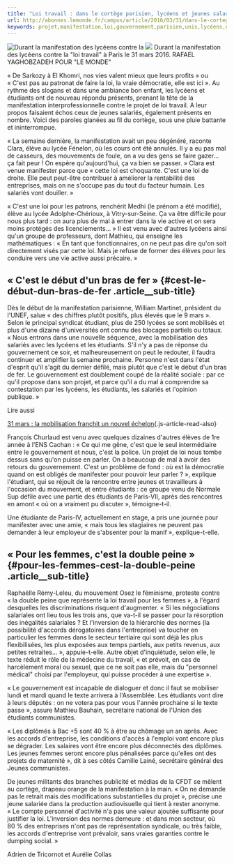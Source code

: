 ```yaml
---
title: "Loi travail : dans le cortège parisien, lycéens et jeunes salariés unis contre la précarisation"
url: http://abonnes.lemonde.fr/campus/article/2016/03/31/dans-le-cortege-parisien-lyceens-et-jeunes-salaries-unis-contre-la-precarisation_4893580_4401467.html
keywords: projet,manifestation,loi,gouvernement,parisien,unis,lycéens,étudiants,jeunes,cortège,précarisation,salariés,cest,travail
---
```

![Durant la manifestation des lycéens contre la ](https://img.lemde.fr/2016/03/31/0/0/4000/2667/688/0/60/0/f0fe755_1745-va44hs.JPG) ![](https://img.lemde.fr/2016/03/31/0/0/4000/2667/688/0/60/0/f0fe755_1745-va44hs.JPG) Durant la manifestation des lycéens contre la \"loi travail\" à Paris le 31 mars 2016. RAFAEL YAGHOBZADEH POUR \"LE MONDE\"

« De Sarkozy à El Khomri, nos vies valent mieux que leurs profits » ou « C'est pas au patronat de faire la loi, la vraie démocratie, elle est ici ». Au rythme des slogans et dans une ambiance bon enfant, les lycéens et étudiants ont de nouveau répondu présents, prenant la tête de la manifestation interprofessionnelle contre le projet de loi travail. A leur propos faisaient échos ceux de jeunes salariés, également présents en nombre. Voici des paroles glanées au fil du cortège, sous une pluie battante et ininterrompue.

« La semaine dernière, la manifestation avait un peu dégénéré, raconte Clara, élève au lycée Fénelon, où les cours ont été annulés. Il y a eu pas mal de casseurs, des mouvements de foule, on a vu des gens se faire gazer... ça fait peur ! On espère qu'aujourd'hui, ça va bien se passer. » Clara est venue manifester parce que « cette loi est choquante. C'est une loi de droite. Elle peut peut-être contribuer à améliorer la rentabilité des entreprises, mais on ne s'occupe pas du tout du facteur humain. Les salariés vont douiller. »

« C'est une loi pour les patrons, renchérit Medhi (le prénom a été modifié), élève au lycée Adolphe-Chérioux, à Vitry-sur-Seine. Ça va être difficile pour nous plus tard : on aura plus de mal à entrer dans la vie active et on sera moins protégés des licenciements... » Il est venu avec d'autres lycéens ainsi qu'un groupe de professeurs, dont Mathieu, qui enseigne les mathématiques : « En tant que fonctionnaires, on ne peut pas dire qu'on soit directement visés par cette loi. Mais je refuse de former des élèves pour les conduire vers une vie active aussi précaire. »

« C'est le début d'un bras de fer » {#cest-le-début-dun-bras-de-fer .article__sub-title}
-----------------------------------

Dès le début de la manifestation parisienne, William Martinet, président du l'UNEF, salue « des chiffres plutôt positifs, plus élevés que le 9 mars ». Selon le principal syndicat étudiant, plus de 250 lycées se sont mobilisés et plus d'une dizaine d'universités ont connu des blocages partiels ou totaux. « Nous entrons dans une nouvelle séquence, avec la mobilisation des salariés avec les lycéens et les étudiants. S'il n'y a pas de réponse du gouvernement ce soir, et malheureusement on peut le redouter, il faudra continuer et amplifier la semaine prochaine. Personne n'est dans l'état d'esprit qu'il s'agit du dernier défilé, mais plutôt que c'est le début d'un bras de fer. Le gouvernement est doublement coupé de la réalité sociale : par ce qu'il propose dans son projet, et parce qu'il a du mal à comprendre sa contestation par les lycéens, les étudiants, les salariés et l'opinion publique. »

Lire aussi

[31 mars : la mobilisation franchit un nouvel échelon](http://social.blog.lemonde.fr/2016/03/31/greves-du-31-mars-la-mobilisation-franchit-un-nouvel-echelon/){.js-article-read-also}

François Churlaud est venu avec quelques dizaines d'autres élèves de 1re année à l'ENS Cachan : « Ce qui me gêne, c'est que le seul intermédiaire entre le gouvernement et nous, c'est la police. Un projet de loi nous tombe dessus sans qu'on puisse en parler. On a beaucoup de mal à avoir des retours du gouvernement. C'est un problème de fond : où est la démocratie quand on est obligés de manifester pour pouvoir leur parler ? », explique l'étudiant, qui se réjouit de la rencontre entre jeunes et travailleurs à l'occasion du mouvement, et entre étudiants : ce groupe venu de Normale Sup défile avec une partie des étudiants de Paris-VII, après des rencontres en amont « où on a vraiment pu discuter », témoigne-t-il.

Une étudiante de Paris-IV, actuellement en stage, a pris une journée pour manifester avec une amie, « mais tous les stagiaires ne peuvent pas demander à leur employeur de s'absenter pour la manif », explique-t-elle.

« Pour les femmes, c'est la double peine » {#pour-les-femmes-cest-la-double-peine .article__sub-title}
------------------------------------------

Raphaëlle Rémy-Leleu, du mouvement Osez le féminisme, proteste contre « la double peine que représente la loi travail pour les femmes », à l'égard desquelles les discriminations risquent d'augmenter. « Si les négociations salariales ont lieu tous les trois ans, que va-t-il se passer pour la résorption des inégalités salariales ? Et l'inversion de la hiérarchie des normes (la possibilité d'accords dérogatoires dans l'entreprise) va toucher en particulier les femmes dans le secteur tertiaire qui sont déjà les plus flexibilisées, les plus exposées aux temps partiels, aux petits revenus, aux petites retraites... », appuie-t-elle. Autre objet d'inquiétude, selon elle, le texte réduit le rôle de la médecine du travail, « et prévoit, en cas de harcèlement moral ou sexuel, que ce ne soit pas elle, mais du "personnel médical" choisi par l'employeur, qui puisse procéder à une expertise ».

« Le gouvernement est incapable de dialoguer et donc il faut se mobiliser lundi et mardi quand le texte arrivera à l'Assemblée. Les étudiants vont dire à leurs députés : on ne votera pas pour vous l'année prochaine si le texte passe », assure Mathieu Bauhain, secrétaire national de l'Union des étudiants communistes.

« Les diplômés à Bac +5 sont 40 % à être au chômage un an après. Avec les accords d'entreprise, les conditions d'accès à l'emploi vont encore plus se dégrader. Les salaires vont être encore plus déconnectés des diplômes. Les jeunes femmes seront encore plus pénalisées parce qu'elles ont des projets de maternité », dit à ses côtés Camille Lainé, secrétaire général des Jeunes communistes.

De jeunes militants des branches publicité et médias de la CFDT se mêlent au cortège, drapeau orange de la manifestation à la main. « On ne demande pas le retrait mais des modifications substantielles du projet », précise une jeune salariée dans la production audiovisuelle qui tient à rester anonyme. « Le compte personnel d'activité n'a pas une valeur ajoutée suffisante pour justifier la loi. L'inversion des normes demeure : et dans mon secteur, où 80 % des entreprises n'ont pas de représentation syndicale, ou très faible, les accords d'entreprise vont prévaloir, sans vraies garanties contre le dumping social. »

Adrien de Tricornot et Aurélie Collas
